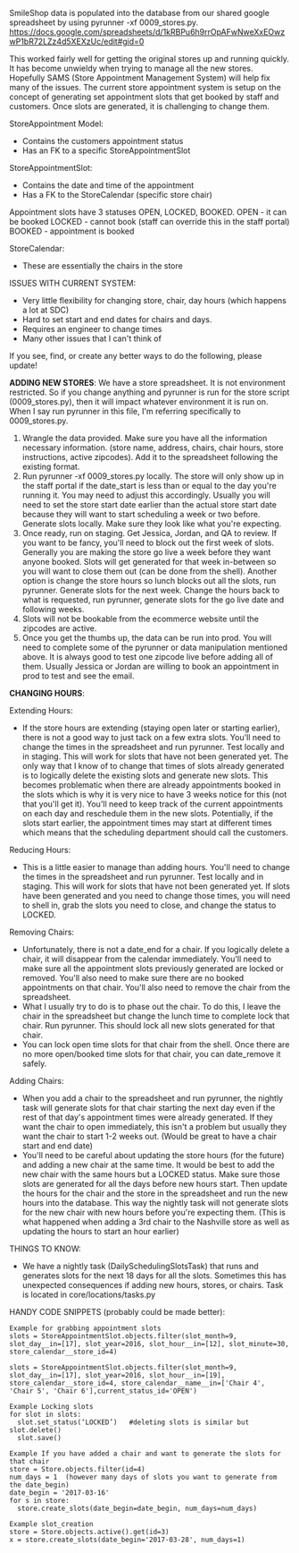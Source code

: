 SmileShop data is populated into the database from our shared google spreadsheet by using pyrunner -xf 0009_stores.py. 
https://docs.google.com/spreadsheets/d/1kRBPu6h9rrOpAFwNweXxEOwzwP1bR72LZz4d5XEXzUc/edit#gid=0

This worked fairly well for getting the original stores up and running quickly. It has become unwieldy when trying to manage all the new stores. Hopefully SAMS (Store Appointment Management System) will help fix many of the issues. The current store appointment system is setup on the concept of generating set appointment slots that get booked by staff and customers. Once slots are generated, it is challenging to change them. 

StoreAppointment Model: 
* Contains the customers appointment status
* Has an FK to a specific StoreAppointmentSlot

StoreAppointmentSlot:
* Contains the date and time of the appointment
* Has a FK to the StoreCalendar (specific store chair)

Appointment slots have 3 statuses OPEN, LOCKED, BOOKED. 
OPEN - it can be booked 
LOCKED - cannot book (staff can override this in the staff portal) 
BOOKED - appointment is booked 

StoreCalendar:
* These are essentially the chairs in the store


ISSUES WITH CURRENT SYSTEM: 
* Very little flexibility for changing store, chair, day hours (which happens a lot at SDC)
* Hard to set start and end dates for chairs and days.
* Requires an engineer to change times
* Many other issues that I can't think of


If you see, find, or create any better ways to do the following, please update!

**ADDING NEW STORES**:
We have a store spreadsheet. It is not environment restricted. So if you change anything and pyrunner is run for the store script (0009_stores.py), then it will impact whatever environment it is run on. When I say run pyrunner in this file, I'm referring specifically to 0009_stores.py. 

1. Wrangle the data provided. Make sure you have all the information necessary information. (store name, address, chairs, chair hours, store instructions, active zipcodes). Add it to the spreadsheet following the existing format.
2. Run pyrunner -xf 0009_stores.py locally. The store will only show up in the staff portal if the date_start is less than or equal to the day you're running it. You may need to adjust this accordingly. Usually you will need to set the store start date earlier than the actual store start date because they will want to start scheduling a week or two before. Generate slots locally. Make sure they look like what you're expecting. 
3. Once ready, run on staging. Get Jessica, Jordan, and QA to review. If you want to be fancy, you'll need to block out the first week of slots. Generally you are making the store go live a week before they want anyone booked. Slots will get generated for that week in-between so you will want to close them out (can be done from the shell). Another option is change the store hours so lunch blocks out all the slots, run pyrunner. Generate slots for the next week. Change the hours back to what is requested, run pyrunner, generate slots for the go live date and following weeks. 
4. Slots will not be bookable from the ecommerce website until the zipcodes are active. 
5. Once you get the thumbs up, the data can be run into prod. You will need to complete some of the pyrunner or data manipulation mentioned above. It is always good to test one zipcode live before adding all of them. Usually Jessica or Jordan are willing to book an appointment in prod to test and see the email. 

**CHANGING HOURS**:

Extending Hours:
* If the store hours are extending (staying open later or starting earlier), there is not a good way to just tack on a few extra slots. You'll need to change the times in the spreadsheet and run pyrunner. Test locally and in staging. This will work for slots that have not been generated yet. The only way that I know of to change that times of slots already generated is to logically delete the existing slots and generate new slots. This becomes problematic when there are already appointments booked in the slots which is why it is very nice to have 3 weeks notice for this (not that you'll get it). You'll need to keep track of the current appointments on each day and reschedule them in the new slots. Potentially, if the slots start earlier, the appointment times may start at different times which means that the scheduling department should call the customers. 

Reducing Hours:
* This is a little easier to manage than adding hours. You'll need to change the times in the spreadsheet and run pyrunner. Test locally and in staging. This will work for slots that have not been generated yet. If slots have been generated and you need to change those times, you will need to shell in, grab the slots you need to close, and change the status to LOCKED. 


Removing Chairs:
* Unfortunately, there is not a date_end for a chair. If you logically delete a chair, it will disappear from the calendar immediately. You'll need to make sure all the appointment slots previously generated are locked or removed. You'll also need to make sure there are no booked appointments on that chair. You'll also need to remove the chair from the spreadsheet. 
* What I usually try to do is to phase out the chair. To do this, I leave the chair in the spreadsheet but change the lunch time to complete lock that chair. Run pyrunner. This should lock all new slots generated for that chair.
* You can lock open time slots for that chair from the shell. Once there are no more open/booked time slots for that chair, you can date_remove it safely.  

Adding Chairs:
* When you add a chair to the spreadsheet and run pyrunner, the nightly task will generate slots for that chair starting the next day even if the rest of that day's appointment times were already generated. If they want the chair to open immediately, this isn't a problem but usually they want the chair to start 1-2 weeks out. (Would be great to have a chair start and end date)
* You'll need to be careful about updating the store hours (for the future) and adding a new chair at the same time. It would be best to add the new chair with the same hours but a LOCKED status. Make sure those slots are generated for all the days before new hours start. Then update the hours for the chair and the store in the spreadsheet and run the new hours into the database. This way the nightly task will not generate slots for the new chair with new hours before you're expecting them. (This is what happened when adding a 3rd chair to the Nashville store as well as updating the hours to start an hour earlier)


THINGS TO KNOW:
* We have a nightly task (DailySchedulingSlotsTask) that runs and generates slots for the next 18 days for all the slots. Sometimes this has unexpected consequences if adding new hours, stores, or chairs. Task is located in core/locations/tasks.py  
 

HANDY CODE SNIPPETS (probably could be made better):
    
    Example for grabbing appointment slots
    slots = StoreAppointmentSlot.objects.filter(slot_month=9, slot_day__in=[17], slot_year=2016, slot_hour__in=[12], slot_minute=30,  store_calendar__store_id=4)

    slots = StoreAppointmentSlot.objects.filter(slot_month=9, slot_day__in=[17], slot_year=2016, slot_hour__in=[19], store_calendar__store_id=4, store_calendar__name__in=['Chair 4', 'Chair 5', 'Chair 6'],current_status_id='OPEN')
    
    Example Locking slots
    for slot in slots:
      slot.set_status(‘LOCKED’)   #deleting slots is similar but slot.delete()
      slot.save()

    Example If you have added a chair and want to generate the slots for that chair
    store = Store.objects.filter(id=4)
    num_days = 1  (however many days of slots you want to generate from the date_begin)
    date_begin = '2017-03-16'
    for s in store:
      store.create_slots(date_begin=date_begin, num_days=num_days)

    Example slot_creation
    store = Store.objects.active().get(id=3) 
    x = store.create_slots(date_begin='2017-03-28', num_days=1)
